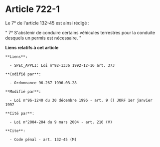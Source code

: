# Article 722-1

Le 7° de l'article 132-45 est ainsi rédigé :

" 7° S'abstenir de conduire certains véhicules terrestres pour la conduite desquels un permis est nécessaire. "

**Liens relatifs à cet article**

	**Liens**:

	  - SPEC_APPLI: Loi n°92-1336 1992-12-16 art. 373

	**Codifié par**:

	  - Ordonnance 96-267 1996-03-28

	**Modifié par**:

	  - Loi n°96-1240 du 30 décembre 1996 - art. 9 () JORF 1er janvier 1997

	**Cité par**:

	  - Loi n°2004-204 du 9 mars 2004 - art. 216 (V)

	**Cite**:

	  - Code pénal - art. 132-45 (M)
